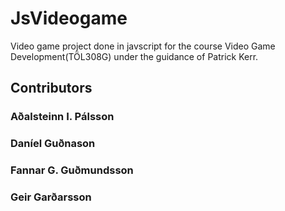 # JsVideogame

Video game project done in javscript for the course 
Video Game Development(TÖL308G) under the guidance of Patrick Kerr.


## Contributors
### Aðalsteinn I. Pálsson
### Daníel Guðnason
### Fannar G. Guðmundsson
### Geir Garðarsson
